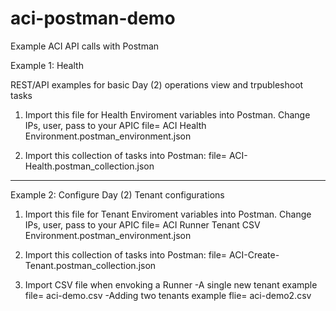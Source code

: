 # aci-postman-demo
Example ACI API calls with Postman


Example 1: Health

REST/API examples for basic Day (2) operations view and trpubleshoot tasks

1) Import this file for Health Enviroment variables into Postman. Change IPs, user, pass to your APIC 
file= ACI Health Environment.postman_environment.json

2) Import this collection of tasks into Postman:
file= ACI-Health.postman_collection.json

--------------------

Example 2: Configure Day (2) Tenant configurations

1) Import this file for Tenant Enviroment variables into Postman. Change IPs, user, pass to your APIC 
file= ACI Runner Tenant CSV Environment.postman_environment.json

2) Import this collection of tasks into Postman:
file= ACI-Create-Tenant.postman_collection.json

3) Import CSV file when envoking a Runner
-A single new tenant example file= aci-demo.csv 
-Adding two tenants example flie= aci-demo2.csv

